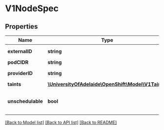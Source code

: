 # V1NodeSpec

## Properties
Name | Type | Description | Notes
------------ | ------------- | ------------- | -------------
**externalID** | **string** | External ID of the node assigned by some machine database (e.g. a cloud provider). Deprecated. | [optional] 
**podCIDR** | **string** | PodCIDR represents the pod IP range assigned to the node. | [optional] 
**providerID** | **string** | ID of the node assigned by the cloud provider in the format: &lt;ProviderName&gt;://&lt;ProviderSpecificNodeID&gt; | [optional] 
**taints** | [**\UniversityOfAdelaide\OpenShift\Model\V1Taint[]**](V1Taint.md) | If specified, the node&#39;s taints. | [optional] 
**unschedulable** | **bool** | Unschedulable controls node schedulability of new pods. By default, node is schedulable. More info: http://releases.k8s.io/HEAD/docs/admin/node.md#manual-node-administration | [optional] 

[[Back to Model list]](../README.md#documentation-for-models) [[Back to API list]](../README.md#documentation-for-api-endpoints) [[Back to README]](../README.md)


